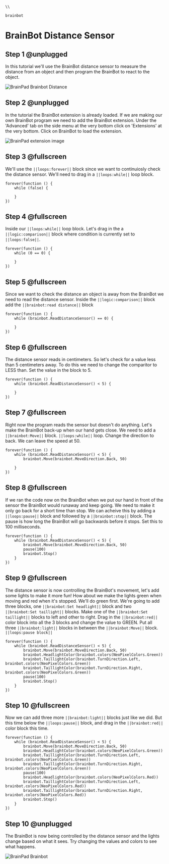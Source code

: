 ```template
\\
```
```package
brainbot
```
# BrainBot Distance Sensor

## Step 1 @unplugged

In this tutorial we'll use the BrainBot distance sensor to measure the distance from an object and then program the BrainBot to react to the object. 

![BrainPad Brainbot Distance](../static/images/distance.gif)

## Step 2 @unplugged

In the tutorial the BrainBot extension is already loaded. If we are making our own BrainBot program we need to add the BrainBot extension. Under the 'Advanced' tab on the side menu at the very bottom click on 'Extensions' at the very bottom. Click on BrainBot to load the extension. 

![BrainPad extension image](../static/images/brainbot.jpg)

## Step 3 @fullscreen

We'll use the ``||loops:forever||`` block since we want to continuiosly check the distance sensor. We'll need to drag in a ``||loops:while||`` loop block.


```blocks
forever(function () {
    while (false) {
    	
    }
})
```
## Step 4 @fullscreen

Inside our ``||loops:while||`` loop block. Let's drag in the a ``||logic:comparison||`` block where condition is currently set to ``||loops:false||``. 


```blocks
forever(function () {
    while (0 == 0) {
    	
    }
})
```
## Step 5 @fullscreen

Since we want to check the distance an object is away from the BrainBot we need to read the distance sensor. Inside the ``||logic:comparison||`` block add the ``||brainbot:read distance||`` block

```blocks
forever(function () {
    while (brainbot.ReadDistanceSensor() == 0) {
    	
    }
})
```
## Step 6 @fullscreen

The distance sensor reads in centimeters. So let's check for a value less than 5 centimeters away. To do this we need to change the comparitor to LESS than. Set the value in the block to 5.  

```blocks
forever(function () {
    while (brainbot.ReadDistanceSensor() < 5) {
    	
    }
})
```
## Step 7 @fullscreen

Right now the program reads the sensor but doesn't do anything. Let's make the BrainBot back-up when our hand gets close. We need to add a ``||brainbot:Move||`` block. ``||loops:while||`` loop. Change the direction to back. We can leave the speed at 50. 


```blocks
forever(function () {
    while (brainbot.ReadDistanceSensor() < 5) {
        brainbot.Move(brainbot.MoveDirection.Back, 50)
        
    }
})
```
## Step 8 @fullscreen

If we ran the code now on the BrainBot when we put our hand in front of the sensor the BrainBot would runaway and keep going. We need to make it only go back for a short time than stop. We can acheive this by adding a 
``||loops:pause||`` block and followed by a ``||brainbot:stop||`` block. The pause is how long the BrainBot will go backwards before it stops. Set this to 100 milliseconds. 


```blocks
forever(function () {
    while (brainbot.ReadDistanceSensor() < 5) {
        brainbot.Move(brainbot.MoveDirection.Back, 50)
        pause(100)
        brainbot.Stop()
    }
})
```
## Step 9 @fullscreen

The distance sensor is now controlling the BrainBot's movement, let's add some lights to make it more fun! How about we make the lights green when moving and red when it's stopped. We'll do green first. We're going to add three blocks, one ``||brainbot:Set headlight||`` block and two ``||brainbot:Set taillight||`` blocks. 
Make one of the ``||brainbot:Set taillight||`` blocks to left and other to right. Drag in the ``||brainbot:red||`` color block into all the 3 blocks and change the value to GREEN. Put all three ``||brainbot:light||`` blocks in between
the ``||brainbot:Move||`` block. ``||loops:pause block||``


```blocks
forever(function () {
    while (brainbot.ReadDistanceSensor() < 5) {
        brainbot.Move(brainbot.MoveDirection.Back, 50)
        brainbot.HeadlightColor(brainbot.colors(NeoPixelColors.Green))
        brainbot.TaillightColor(brainbot.TurnDirection.Left, brainbot.colors(NeoPixelColors.Green))
        brainbot.TaillightColor(brainbot.TurnDirection.Right, brainbot.colors(NeoPixelColors.Green))
        pause(100)
        brainbot.Stop()
    }
})
```
## Step 10 @fullscreen

Now we can add three more ``||brainbot:light||`` blocks just like we did. But this time below the ``||loops:pause||`` block, and drag in the ``||brainbot:red||`` color block this time.

```blocks
forever(function () {
    while (brainbot.ReadDistanceSensor() < 5) {
        brainbot.Move(brainbot.MoveDirection.Back, 50)
        brainbot.HeadlightColor(brainbot.colors(NeoPixelColors.Green))
        brainbot.TaillightColor(brainbot.TurnDirection.Left, brainbot.colors(NeoPixelColors.Green))
        brainbot.TaillightColor(brainbot.TurnDirection.Right, brainbot.colors(NeoPixelColors.Green))
        pause(100)
        brainbot.HeadlightColor(brainbot.colors(NeoPixelColors.Red))
        brainbot.TaillightColor(brainbot.TurnDirection.Left, brainbot.colors(NeoPixelColors.Red))
        brainbot.TaillightColor(brainbot.TurnDirection.Right, brainbot.colors(NeoPixelColors.Red))
        brainbot.Stop()
    }
})
```
## Step 10 @unplugged

The BrainBot is now being controlled by the distance sensor and the lights change based on what it sees. Try changing the values and colors to see what happens.  

![BrainPad Brainbot](../static/images/distance.gif)